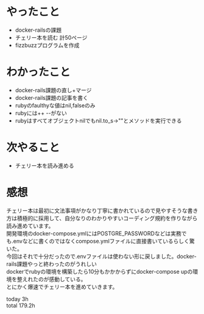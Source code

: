 # やったこと
- docker-railsの課題
- チェリー本を読む 計50ページ
- fizzbuzzプログラムを作成

# わかったこと
- docker-rails課題の直し+マージ
- docker-rails課題の記事を書く
- rubyのfaulthyな値はnil,falseのみ
- rubyには++ --がない
- rubyはすべてオブジェクトnilでもnil.to_s→""とメソッドを実行できる

# 次やること
- チェリー本を読み進める　

# 感想
チェリー本は最初に文法事項がかなり丁寧に書かれているので見やすそうな書き方は積極的に採用して、自分なりのわかりやすいコーディング規約を作りながら読み進めています。  
開発環境のdocker-compose.ymlにはPOSTGRE_PASSWORDなどは実務でも.envなどに書くのではなくcompose.ymlファイルに直接書いているらしく驚いた。  
今回はそれで十分だったので.envファイルは使わない形に戻しました。docker-rails課題やっと終わったのがうれしい  
dockerでrubyの環境を構築したら10分もかかからずにdocker-compose upの環境を整えれたのが感動している。  
とにかく爆速でチェリー本を進めていきます。  

today 3h  
total 179.2h
